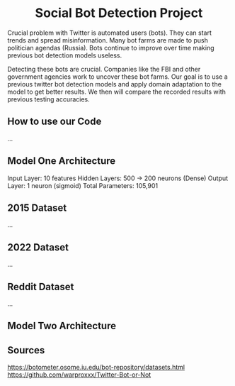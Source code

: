 <h1 align="center">Social Bot Detection Project</h1>

Crucial problem with Twitter is automated users (bots).
They can start trends and spread misinformation.
Many bot farms are made to push politician agendas (Russia).
Bots continue to improve over time making previous bot detection models useless.


Detecting these bots are crucial.
Companies like the FBI and other government agencies work to uncover these bot farms.
Our goal is to use a previous twitter bot detection models and apply domain adaptation to the model to get better results.
We then will compare the recorded results with previous testing accuracies.

## How to use our Code
...

## Model One Architecture
Input Layer: 10 features
Hidden Layers: 500 → 200 neurons (Dense)
Output Layer: 1 neuron (sigmoid)
Total Parameters: 105,901

## 2015 Dataset
...
## 2022 Dataset
...
## Reddit Dataset
...
## Model Two Architecture

## Sources
https://botometer.osome.iu.edu/bot-repository/datasets.html
https://github.com/warproxxx/Twitter-Bot-or-Not

